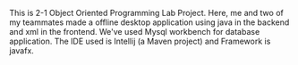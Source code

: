 This is 2-1 Object Oriented Programming Lab Project. Here, me and two of my teammates made a offline desktop application using java in the backend and xml in the frontend. We've used Mysql workbench for database application. The IDE used is Intellij (a Maven project) and Framework is javafx.

